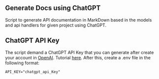 ## Generate Docs using ChatGPT

Script to generate API documentation in MarkDown based in the models and api handlers for given project using ChatGPT.

## ChatGPT API Key

The script demand a ChatGPT API Key that you can generate after create your account in [OpenAI](https://www.openai.com/). Tutorial [here](https://www.maisieai.com/help/how-to-get-an-openai-api-key-for-chatgpt). After this, create a .env file in the following format:

```
API_KEY="chatgpt_api_Key"
```